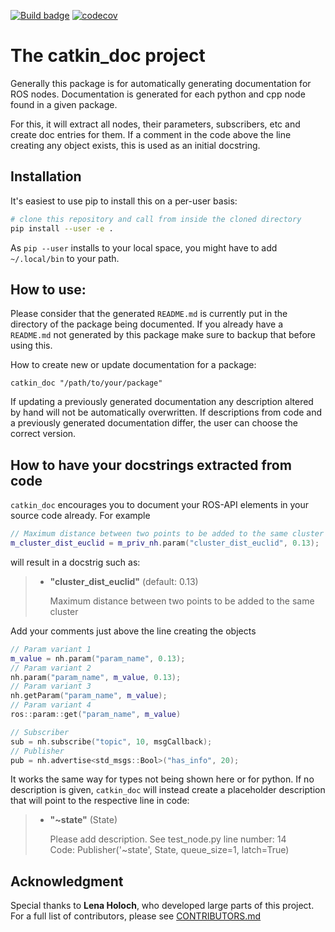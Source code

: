 [![Build badge](https://travis-ci.org/fzi-forschungszentrum-informatik/catkin_doc.svg?branch=master)](https://travis-ci.org/fzi-forschungszentrum-informatik/catkin_doc)
[![codecov](https://codecov.io/gh/fzi-forschungszentrum-informatik/catkin_doc/branch/master/graph/badge.svg)](https://codecov.io/gh/fzi-forschungszentrum-informatik/catkin_doc)


# The catkin\_doc project

Generally this package is for automatically generating documentation for ROS nodes. Documentation is
generated for each python and cpp node found in a given package.

For this, it will extract all nodes, their parameters, subscribers, etc and create doc entries for
them. If a comment in the code above the line creating any object exists, this is used as an initial
docstring.

## Installation
It's easiest to use pip to install this on a per-user basis:
```bash
# clone this repository and call from inside the cloned directory
pip install --user -e .
```
As `pip --user` installs to your local space, you might have to add `~/.local/bin` to your path.

## How to use:

Please consider that the generated `README.md` is currently put in the
directory of the package being documented. If you already have a `README.md` not generated by this
package make sure to backup that before using this.

How to create new or update documentation for a package:
```
catkin_doc "/path/to/your/package"
```
If updating a previously generated documentation any description altered by hand will not be
automatically overwritten. If descriptions from code and a previously generated documentation
differ, the user can choose the correct version.

## How to have your docstrings extracted from code
`catkin_doc` encourages you to document your ROS-API elements in your source code already. For
example

```cpp
// Maximum distance between two points to be added to the same cluster
m_cluster_dist_euclid = m_priv_nh.param("cluster_dist_euclid", 0.13);
```

will result in a docstrig such as:

> * **"cluster_dist_euclid"** (default: 0.13)
>
>    Maximum distance between two points to be added to the same cluster

Add your comments just above the line creating the objects

```cpp
// Param variant 1
m_value = nh.param("param_name", 0.13);
// Param variant 2
nh.param("param_name", m_value, 0.13);
// Param variant 3
nh.getParam("param_name", m_value);
// Param variant 4
ros::param::get("param_name", m_value)

// Subscriber
sub = nh.subscribe("topic", 10, msgCallback);
// Publisher
pub = nh.advertise<std_msgs::Bool>("has_info", 20);
```

It works the same way for types not being shown here or for python. If no description is given,
`catkin_doc` will instead create a placeholder description that will point to the respective line in
code:

> * **"~state"** (State)
>    
>    Please add description. See test_node.py line number: 14\
>    Code: Publisher('~state', State, queue_size=1, latch=True)

## Acknowledgment
Special thanks to **Lena Holoch**, who developed large parts of this project.
For a full list of contributors, please see [CONTRIBUTORS.md](CONTRIBUTORS.md)
